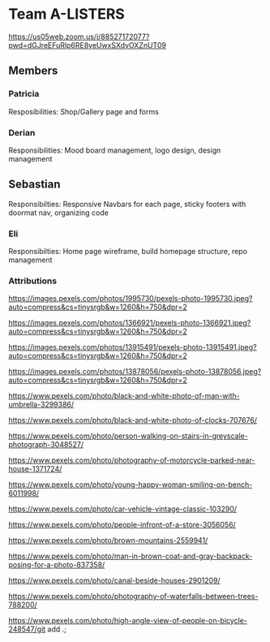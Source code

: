 # Team A-LISTERS

https://us05web.zoom.us/j/88527172077?pwd=dGJreEFuRlp6RE8yeUwxSXdyOXZnUT09

## Members

### Patricia

Resposibilities: Shop/Gallery page and forms

### Derian

Responsibilities: Mood board management, logo design, design management

## Sebastian

Responsibilties: Responsive Navbars for each page, sticky footers with doormat nav, organizing code

### Eli

Responsibilties: Home page wireframe, build homepage structure, repo management

### Attributions
https://images.pexels.com/photos/1995730/pexels-photo-1995730.jpeg?auto=compress&cs=tinysrgb&w=1260&h=750&dpr=2

https://images.pexels.com/photos/1366921/pexels-photo-1366921.jpeg?auto=compress&cs=tinysrgb&w=1260&h=750&dpr=2

https://images.pexels.com/photos/13915491/pexels-photo-13915491.jpeg?auto=compress&cs=tinysrgb&w=1260&h=750&dpr=2

https://images.pexels.com/photos/13878056/pexels-photo-13878056.jpeg?auto=compress&cs=tinysrgb&w=1260&h=750&dpr=2

https://www.pexels.com/photo/black-and-white-photo-of-man-with-umbrella-3299386/

https://www.pexels.com/photo/black-and-white-photo-of-clocks-707676/

https://www.pexels.com/photo/person-walking-on-stairs-in-greyscale-photograph-3048527/

https://www.pexels.com/photo/photography-of-motorcycle-parked-near-house-1371724/

https://www.pexels.com/photo/young-happy-woman-smiling-on-bench-6011998/

https://www.pexels.com/photo/car-vehicle-vintage-classic-103290/

https://www.pexels.com/photo/people-infront-of-a-store-3056056/

https://www.pexels.com/photo/brown-mountains-2559941/

https://www.pexels.com/photo/man-in-brown-coat-and-gray-backpack-posing-for-a-photo-837358/

https://www.pexels.com/photo/canal-beside-houses-2901209/

https://www.pexels.com/photo/photography-of-waterfalls-between-trees-788200/

https://www.pexels.com/photo/high-angle-view-of-people-on-bicycle-248547/git add .;
